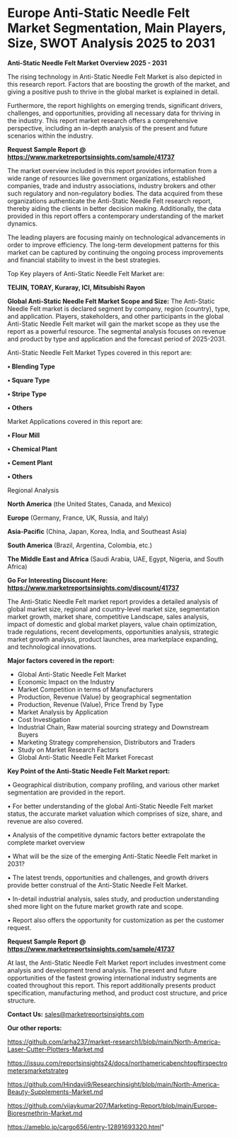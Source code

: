 # Europe Anti-Static Needle Felt Market Segmentation, Main Players, Size, SWOT Analysis 2025 to 2031

<Strong> Anti-Static Needle Felt Market Overview 2025 - 2031</strong>

The rising technology in Anti-Static Needle Felt Market is also depicted in this research report. Factors that are boosting the growth of the market, and giving a positive push to thrive in the global market is explained in detail.

Furthermore, the report highlights on emerging trends, significant drivers, challenges, and opportunities, providing all necessary data for thriving in the industry. This report market research offers a comprehensive perspective, including an in-depth analysis of the present and future scenarios within the industry.

<strong>Request Sample Report @ <a href=https://www.marketreportsinsights.com/sample/41737>https://www.marketreportsinsights.com/sample/41737</a></strong>

The market overview included in this report provides information from a wide range of resources like government organizations, established companies, trade and industry associations, industry brokers and other such regulatory and non-regulatory bodies. The data acquired from these organizations authenticate the Anti-Static Needle Felt research report, thereby aiding the clients in better decision making. Additionally, the data provided in this report offers a contemporary understanding of the market dynamics.

The leading players are focusing mainly on technological advancements in order to improve efficiency. The long-term development patterns for this market can be captured by continuing the ongoing process improvements and financial stability to invest in the best strategies.

Top Key players of Anti-Static Needle Felt Market are:

<strong>TEIJIN, TORAY, Kuraray, ICI, Mitsubishi Rayon</strong>

<strong><b>Global Anti-Static Needle Felt Market Scope and Size:</b></strong>
The Anti-Static Needle Felt market is declared segment by company, region (country), type, and application. Players, stakeholders, and other participants in the global Anti-Static Needle Felt market will gain the market scope as they use the report as a powerful resource. The segmental analysis focuses on revenue and product by type and application and the forecast period of 2025-2031.

Anti-Static Needle Felt Market Types covered in this report are:

<strong>•  Blending Type

•  Square Type

•  Stripe Type

•  Others</strong>

Market Applications covered in this report are:

<strong>•  Flour Mill

•  Chemical Plant

•  Cement Plant

•  Others</strong> 

Regional Analysis

<strong>North America</strong> (the United States, Canada, and Mexico)

<strong>Europe</strong> (Germany, France, UK, Russia, and Italy)

<strong>Asia-Pacific</strong> (China, Japan, Korea, India, and Southeast Asia)

<strong>South America</strong> (Brazil, Argentina, Colombia, etc.)

<strong>The Middle East and Africa</strong> (Saudi Arabia, UAE, Egypt, Nigeria, and South Africa)

<strong>Go For Interesting Discount Here: <a href=https://www.marketreportsinsights.com/discount/41737>https://www.marketreportsinsights.com/discount/41737</a></strong>

The Anti-Static Needle Felt market report provides a detailed analysis of global market size, regional and country-level market size, segmentation market growth, market share, competitive Landscape, sales analysis, impact of domestic and global market players, value chain optimization, trade regulations, recent developments, opportunities analysis, strategic market growth analysis, product launches, area marketplace expanding, and technological innovations.

<strong><b>Major factors covered in the report:</b></strong>
<ul>
  <li>Global Anti-Static Needle Felt Market </li>
  <li>Economic Impact on the Industry</li>
  <li>Market Competition in terms of Manufacturers</li>
  <li>Production, Revenue (Value) by geographical segmentation</li>
  <li>Production, Revenue (Value), Price Trend by Type</li>
  <li>Market Analysis by Application</li>
  <li>Cost Investigation</li>
  <li>Industrial Chain, Raw material sourcing strategy and Downstream Buyers</li>
  <li>Marketing Strategy comprehension, Distributors and Traders</li>
  <li>Study on Market Research Factors</li>
  <li>Global Anti-Static Needle Felt Market Forecast</li>
</ul>

<strong><b>Key Point of the Anti-Static Needle Felt Market report:</b></strong>

• Geographical distribution, company profiling, and various other market segmentation are provided in the report.

• For better understanding of the global Anti-Static Needle Felt market status, the accurate market valuation which comprises of size, share, and revenue are also covered.

• Analysis of the competitive dynamic factors better extrapolate the complete market overview

• What will be the size of the emerging Anti-Static Needle Felt market in 2031?

• The latest trends, opportunities and challenges, and growth drivers provide better construal of the Anti-Static Needle Felt Market.

• In-detail industrial analysis, sales study, and production understanding shed more light on the future market growth rate and scope.

• Report also offers the opportunity for customization as per the customer request.

<strong>Request Sample Report @ <a href=https://www.marketreportsinsights.com/sample/41737>https://www.marketreportsinsights.com/sample/41737</a></strong>

At last, the Anti-Static Needle Felt Market report includes investment come analysis and development trend analysis. The present and future opportunities of the fastest growing international industry segments are coated throughout this report. This report additionally presents product specification, manufacturing method, and product cost structure, and price structure.

<strong>Contact Us:</strong>
sales@marketreportsinsights.com

<strong>Our other reports:</strong>

<a href=https://github.com/arha237/market-research1/blob/main/North-America-Laser-Cutter-Plotters-Market.md>https://github.com/arha237/market-research1/blob/main/North-America-Laser-Cutter-Plotters-Market.md</a>

<a href=https://issuu.com/reportsinsights24/docs/northamericabenchtopftirspectrometersmarketstrateg>https://issuu.com/reportsinsights24/docs/northamericabenchtopftirspectrometersmarketstrateg</a>

<a href=https://github.com/Hindavii9/Researchinsight/blob/main/North-America-Beauty-Supplements-Market.md>https://github.com/Hindavii9/Researchinsight/blob/main/North-America-Beauty-Supplements-Market.md</a>

<a href=https://github.com/vijaykumar207/Marketing-Report/blob/main/Europe-Bioresmethrin-Market.md>https://github.com/vijaykumar207/Marketing-Report/blob/main/Europe-Bioresmethrin-Market.md</a>

<a href=https://ameblo.jp/cargo656/entry-12891693320.html>https://ameblo.jp/cargo656/entry-12891693320.html</a>"
